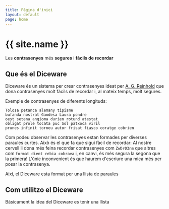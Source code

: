 ```yaml
---
title: Pàgina d'inici
layout: default
page: home
---
```


<div class="jumbotron">

<h1>{{ site.name }}</h1>

<p>Les <strong>contrasenyes</strong> més <strong>segures</strong> i <strong>fàcils de recordar</strong><p>

<!--
<p><a class="btn btn-lg btn-primary" href="../../components/#navbar" role="button">View navbar docs &raquo;</a></p>
-->
</div>

<a id="quees"></a> Que és el Diceware
-------------------------------------

Diceware és un sistema per crear contrasenyes ideat per
[A. G. Reinhold](http://world.std.com/~reinhold/) que dona
contrasenyes molt fàcils de recordar i, al mateix temps, molt segures.

Exemple de contrasenyes de diferents longituds:

    Tolosa petanca alemany tipisme
    bufanda nostrat Gandesa Laura pondre
    oest setena angioma durien rotund atestat
    obligat prole tocata puc Sol patxoca viril
    prunes infinit torneu autor frisat fiasco coratge cobrien

Com podeu observar les contrasenyes estan formades per diverses paraules curtes.
Això és el que fa que sigui fàcil de recordar: Al nostre cervell li dona més
feina recordar contrasenyes com `ZwDr03nm` que altres com
`format dient rebia cobrava` i, en canvi, és més segura la segona que la primera!
L'únic inconvenient és que haurem d'escriure una mica més per posar la
contrasenya.

Així, el Diceware esta format per una llista de paraules

<a id="comutilitzo"></a> Com utilitzo el Diceware
-------------------------------------------------

Bàsicament la idea del Diceware es tenir una llista
